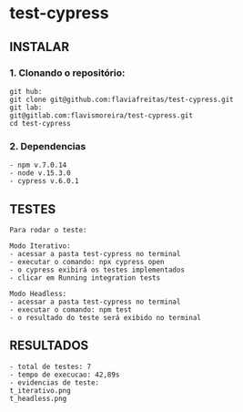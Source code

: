 # test-cypress

## INSTALAR

### 1. Clonando o repositório:
```
git hub:
git clone git@github.com:flaviafreitas/test-cypress.git 
git lab: 
git@gitlab.com:flavismoreira/test-cypress.git
cd test-cypress
```

### 2. Dependencias
```
- npm v.7.0.14
- node v.15.3.0
- cypress v.6.0.1
```

## TESTES
```
Para rodar o teste:

Modo Iterativo:
- acessar a pasta test-cypress no terminal
- executar o comando: npx cypress open
- o cypress exibirá os testes implementados
- clicar em Running integration tests

Modo Headless:
- acessar a pasta test-cypress no terminal
- executar o comando: npm test
- o resultado do teste será exibido no terminal

```

## RESULTADOS
```
- total de testes: 7
- tempo de execucao: 42,89s
- evidencias de teste: 
t_iterativo.png
t_headless.png
```
